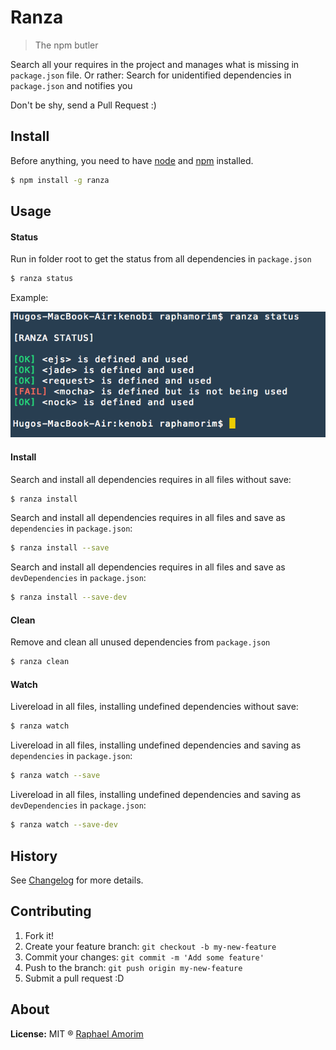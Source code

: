 # Ranza

> The npm butler

Search all your requires in the project and manages what is missing in `package.json` file. Or rather: Search for unidentified dependencies in `package.json` and notifies you

Don't be shy, send a Pull Request :)

## Install

Before anything, you need to have [node](http://nodejs.org/) and [npm](https://www.npmjs.org/) installed.

```sh
$ npm install -g ranza
```

## Usage

#### Status

Run in folder root to get the status from all dependencies in `package.json`

```sh
$ ranza status
```

Example: 

![Ranza Status](docs/images/status.png)

#### Install

Search and install all dependencies requires in all files without save:

```sh
$ ranza install
```

Search and install all dependencies requires in all files and save as `dependencies` in `package.json`:

```sh
$ ranza install --save
```

Search and install all dependencies requires in all files and save as `devDependencies` in `package.json`:

```sh
$ ranza install --save-dev
```

#### Clean

Remove and clean all unused dependencies from `package.json`

```sh
$ ranza clean
```

#### Watch

Livereload in all files, installing undefined dependencies without save:

```sh
$ ranza watch
```

Livereload in all files, installing undefined dependencies and saving as `dependencies` in `package.json`:

```sh
$ ranza watch --save
```

Livereload in all files, installing undefined dependencies and saving as `devDependencies` in `package.json`:

```sh
$ ranza watch --save-dev
```

## History

See [Changelog](docs/changelog.md) for more details.

## Contributing

1. Fork it!
2. Create your feature branch: `git checkout -b my-new-feature`
3. Commit your changes: `git commit -m 'Add some feature'`
4. Push to the branch: `git push origin my-new-feature`
5. Submit a pull request :D

## About

**License:** MIT ® [Raphael Amorim](https://github.com/raphamorim)